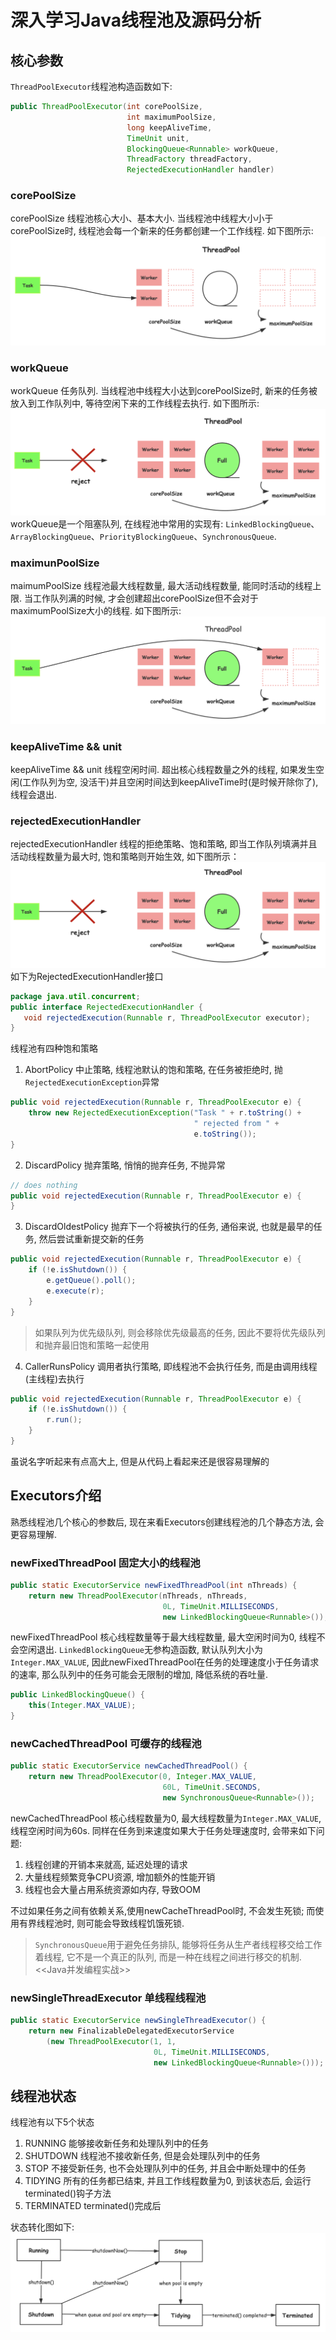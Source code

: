 # 深入学习Java线程池及源码分析

## 核心参数
`ThreadPoolExecutor`线程池构造函数如下:
```java
public ThreadPoolExecutor(int corePoolSize,
                          int maximumPoolSize,
                          long keepAliveTime,
                          TimeUnit unit,
                          BlockingQueue<Runnable> workQueue,
                          ThreadFactory threadFactory,
                          RejectedExecutionHandler handler)
```
### corePoolSize
corePoolSize 线程池核心大小、基本大小. 当线程池中线程大小小于corePoolSize时, 线程池会每一个新来的任务都创建一个工作线程. 如下图所示:
![corePoolSize](png/tpe_corePoolSize.png)

### workQueue
workQueue 任务队列. 当线程池中线程大小达到corePoolSize时, 新来的任务被放入到工作队列中, 等待空闲下来的工作线程去执行. 如下图所示:
![workQueue](png/tpe_workQueue.png)
workQueue是一个阻塞队列, 在线程池中常用的实现有: `LinkedBlockingQueue`、`ArrayBlockingQueue`、`PriorityBlockingQueue`、`SynchronousQueue`.

### maximunPoolSize
maimumPoolSize 线程池最大线程数量, 最大活动线程数量, 能同时活动的线程上限. 当工作队列满的时候, 才会创建超出corePoolSize但不会对于maximumPoolSize大小的线程. 如下图所示:
![maximunPoolSize](png/tpe_maximumPoolSize.png)

### keepAliveTime && unit
keepAliveTime && unit 线程空闲时间. 超出核心线程数量之外的线程, 如果发生空闲(工作队列为空, 没活干)并且空闲时间达到keepAliveTime时(是时候开除你了), 线程会退出.

### rejectedExecutionHandler
rejectedExecutionHandler 线程的拒绝策略、饱和策略, 即当工作队列填满并且活动线程数量为最大时, 饱和策略则开始生效, 如下图所示：
![reject](png/tpe_reject.png)
如下为RejectedExecutionHandler接口
```java
package java.util.concurrent;
public interface RejectedExecutionHandler {
   void rejectedExecution(Runnable r, ThreadPoolExecutor executor);
}
```
线程池有四种饱和策略
1. AbortPolicy 中止策略, 线程池默认的饱和策略, 在任务被拒绝时, 抛`RejectedExecutionException`异常
```java
public void rejectedExecution(Runnable r, ThreadPoolExecutor e) {
    throw new RejectedExecutionException("Task " + r.toString() +
                                         " rejected from " +
                                         e.toString());
}
```
2. DiscardPolicy 抛弃策略, 悄悄的抛弃任务, 不抛异常
```java
// does nothing
public void rejectedExecution(Runnable r, ThreadPoolExecutor e) {
}
```
3. DiscardOldestPolicy 抛弃下一个将被执行的任务, 通俗来说, 也就是最早的任务, 然后尝试重新提交新的任务
```java
public void rejectedExecution(Runnable r, ThreadPoolExecutor e) {
    if (!e.isShutdown()) {
        e.getQueue().poll();
        e.execute(r);
    }
}
```
> 如果队列为优先级队列, 则会移除优先级最高的任务, 因此不要将优先级队列和抛弃最旧饱和策略一起使用
4. CallerRunsPolicy 调用者执行策略, 即线程池不会执行任务, 而是由调用线程(主线程)去执行
```java
public void rejectedExecution(Runnable r, ThreadPoolExecutor e) {
    if (!e.isShutdown()) {
        r.run();
    }
}
```
虽说名字听起来有点高大上, 但是从代码上看起来还是很容易理解的

## Executors介绍
熟悉线程池几个核心的参数后, 现在来看Executors创建线程池的几个静态方法, 会更容易理解.
### newFixedThreadPool 固定大小的线程池
```java
public static ExecutorService newFixedThreadPool(int nThreads) {
    return new ThreadPoolExecutor(nThreads, nThreads,
                                  0L, TimeUnit.MILLISECONDS,
                                  new LinkedBlockingQueue<Runnable>());
```
newFixedThreadPool 核心线程数量等于最大线程数量, 最大空闲时间为0, 线程不会空闲退出. `LinkedBlockingQueue`无参构造函数, 默认队列大小为`Integer.MAX_VALUE`, 因此newFixedThreadPool在任务的处理速度小于任务请求的速率, 那么队列中的任务可能会无限制的增加, 降低系统的吞吐量.
```java
public LinkedBlockingQueue() {
    this(Integer.MAX_VALUE);
}
```
### newCachedThreadPool 可缓存的线程池
```java
public static ExecutorService newCachedThreadPool() {
	return new ThreadPoolExecutor(0, Integer.MAX_VALUE,
    	                          60L, TimeUnit.SECONDS,
        	                      new SynchronousQueue<Runnable>());
```
newCachedThreadPool 核心线程数量为0, 最大线程数量为`Integer.MAX_VALUE`, 线程空闲时间为60s. 同样在任务到来速度如果大于任务处理速度时, 会带来如下问题:
1. 线程创建的开销本来就高, 延迟处理的请求
2. 大量线程频繁竞争CPU资源, 增加额外的性能开销
3. 线程也会大量占用系统资源如内存, 导致OOM

不过如果任务之间有依赖关系,使用newCacheThreadPool时, 不会发生死锁; 而使用有界线程池时, 则可能会导致线程饥饿死锁.
> `SynchronousQueue`用于避免任务排队, 能够将任务从生产者线程移交给工作着线程, 它不是一个真正的队列, 而是一种在线程之间进行移交的机制. <<Java并发编程实战>>

### newSingleThreadExecutor 单线程线程池
```java
public static ExecutorService newSingleThreadExecutor() {
    return new FinalizableDelegatedExecutorService
        (new ThreadPoolExecutor(1, 1,
                                0L, TimeUnit.MILLISECONDS,
                                new LinkedBlockingQueue<Runnable>()));
```

## 线程池状态
线程池有以下5个状态
1. RUNNING 能够接收新任务和处理队列中的任务
2. SHUTDOWN 线程池不接收新任务, 但是会处理队列中的任务
3. STOP 不接受新任务, 也不会处理队列中的任务, 并且会中断处理中的任务
4. TIDYING 所有的任务都已结束, 并且工作线程数量为0, 到该状态后, 会运行terminated()钩子方法
5. TERMINATED terminated()完成后

状态转化图如下:
![线程池状态](png/tpe_state.png)
